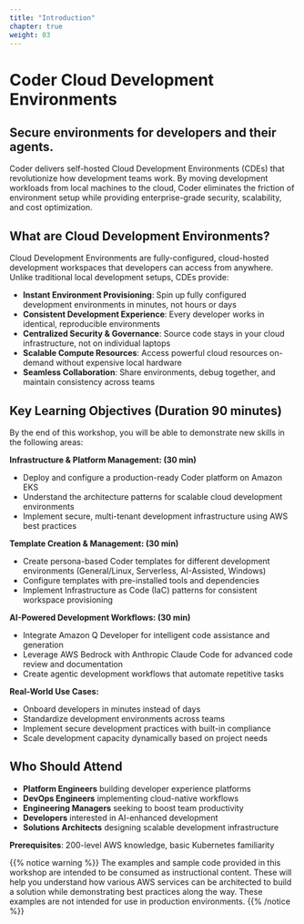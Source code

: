 ```yaml
---
title: "Introduction"
chapter: true
weight: 03
---
```


# Coder Cloud Development Environments

## Secure environments for developers and their agents.

Coder delivers self-hosted Cloud Development Environments (CDEs) that revolutionize how development teams work. By moving development workloads from local machines to the cloud, Coder eliminates the friction of environment setup while providing enterprise-grade security, scalability, and cost optimization.

## What are Cloud Development Environments?

Cloud Development Environments are fully-configured, cloud-hosted development workspaces that developers can access from anywhere. Unlike traditional local development setups, CDEs provide:

- **Instant Environment Provisioning**: Spin up fully configured development environments in minutes, not hours or days
- **Consistent Development Experience**: Every developer works in identical, reproducible environments
- **Centralized Security & Governance**: Source code stays in your cloud infrastructure, not on individual laptops
- **Scalable Compute Resources**: Access powerful cloud resources on-demand without expensive local hardware
- **Seamless Collaboration**: Share environments, debug together, and maintain consistency across teams

## Key Learning Objectives (Duration 90 minutes)

By the end of this workshop, you will be able to demonstrate new skills in the following areas:

**Infrastructure & Platform Management: (30 min)**
- Deploy and configure a production-ready Coder platform on Amazon EKS
- Understand the architecture patterns for scalable cloud development environments
- Implement secure, multi-tenant development infrastructure using AWS best practices

**Template Creation & Management: (30 min)**
- Create persona-based Coder templates for different development environments (General/Linux, Serverless, AI-Assisted, Windows)
- Configure templates with pre-installed tools and dependencies
- Implement Infrastructure as Code (IaC) patterns for consistent workspace provisioning

**AI-Powered Development Workflows: (30 min)**
- Integrate Amazon Q Developer for intelligent code assistance and generation
- Leverage AWS Bedrock with Anthropic Claude Code for advanced code review and documentation
- Create agentic development workflows that automate repetitive tasks

**Real-World Use Cases:**
- Onboard developers in minutes instead of days
- Standardize development environments across teams
- Implement secure development practices with built-in compliance
- Scale development capacity dynamically based on project needs

## Who Should Attend

- **Platform Engineers** building developer experience platforms
- **DevOps Engineers** implementing cloud-native workflows
- **Engineering Managers** seeking to boost team productivity
- **Developers** interested in AI-enhanced development
- **Solutions Architects** designing scalable development infrastructure

**Prerequisites**: 200-level AWS knowledge, basic Kubernetes familiarity

{{% notice warning %}}
The examples and sample code provided in this workshop are intended to be consumed as instructional content. These will help you understand how various AWS services can be architected to build a solution while demonstrating best practices along the way. These examples are not intended for use in production environments.
{{% /notice %}}

